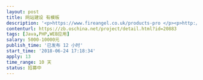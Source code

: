 ```yaml
---                
layout: post       
title: 网站建设 有模板           
description: '<p>https://www.fireangel.co.uk/products-pro </p><p>http://www.garvan.com.hk/</p><p>网站类型参造这两个模板</p><p>第一次发需求，麻烦各位分别给这两个模板报个价</p>'     
contenturl: https://zb.oschina.net/project/detail.html?id=20883      
tags: [Java,PHP,WEB应用]            
salary: 5000-10000元          
publish_time: '已发布 12 小时'         
start_time: '2018-06-24 17:18:34'           
apply: 13                   
time_range: 10 天              
status: 招募中                  
---                 
```

